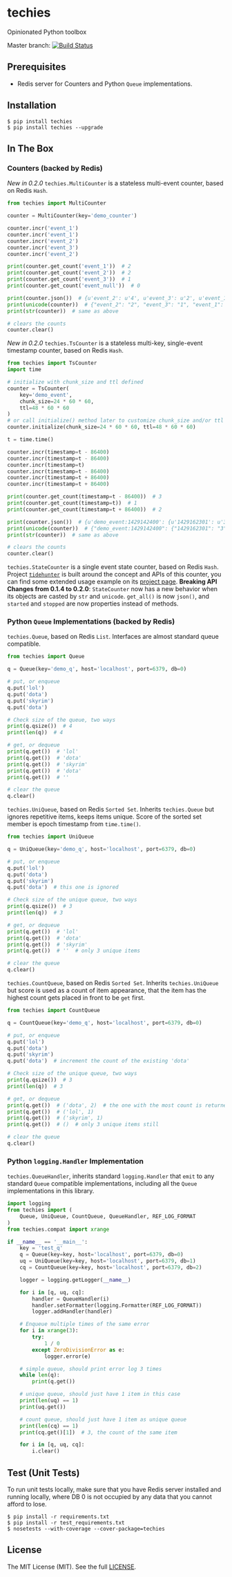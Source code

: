 # techies

Opinionated Python toolbox

Master branch: [![Build Status](https://travis-ci.org/woozyking/techies.png?branch=master)](https://travis-ci.org/woozyking/techies)

## Prerequisites

* Redis server for Counters and Python `Queue` implementations.

## Installation

```
$ pip install techies
$ pip install techies --upgrade
```

## In The Box

### Counters (backed by Redis)

_New in 0.2.0_ `techies.MultiCounter` is a stateless multi-event counter, based on Redis `Hash`.

```python
from techies import MultiCounter

counter = MultiCounter(key='demo_counter')

counter.incr('event_1')
counter.incr('event_1')
counter.incr('event_2')
counter.incr('event_3')
counter.incr('event_2')

print(counter.get_count('event_1'))  # 2
print(counter.get_count('event_2'))  # 2
print(counter.get_count('event_3'))  # 1
print(counter.get_count('event_null'))  # 0

print(counter.json())  # {u'event_2': u'4', u'event_3': u'2', u'event_1': u'4'}
print(unicode(counter))  # {"event_2": "2", "event_3": "1", "event_1": "2"}
print(str(counter))  # same as above

# clears the counts
counter.clear()
```

_New in 0.2.0_ `techies.TsCounter` is a stateless multi-key, single-event timestamp counter, based on Redis `Hash`.

```python
from techies import TsCounter
import time

# initialize with chunk_size and ttl defined
counter = TsCounter(
    key='demo_event',
    chunk_size=24 * 60 * 60,
    ttl=48 * 60 * 60
)
# or call initialize() method later to customize chunk_size and/or ttl
counter.initialize(chunk_size=24 * 60 * 60, ttl=48 * 60 * 60)

t = time.time()

counter.incr(timestamp=t - 86400)
counter.incr(timestamp=t - 86400)
counter.incr(timestamp=t)
counter.incr(timestamp=t - 86400)
counter.incr(timestamp=t + 86400)
counter.incr(timestamp=t + 86400)

print(counter.get_count(timestamp=t - 86400))  # 3
print(counter.get_count(timestamp=t))  # 1
print(counter.get_count(timestamp=t + 86400))  # 2

print(counter.json())  # {u'demo_event:1429142400': {u'1429162301': u'3'}, u'demo_event:1429228800': {u'1429248701': u'1'}, u'demo_event:1429315200': {u'1429335101': u'2'}}
print(unicode(counter))  # {"demo_event:1429142400": {"1429162301": "3"}, "demo_event:1429228800": {"1429248701": "1"}, "demo_event:1429315200": {"1429335101": "2"}}
print(str(counter))  # same as above

# clears the counts
counter.clear()
```

`techies.StateCounter` is a single event state counter, based on Redis `Hash`. Project [`tidehunter`](https://github.com/woozyking/tidehunter) is built around the concept and APIs of this counter, you can find some extended usage example on its [project page](https://github.com/woozyking/tidehunter). __Breaking API Changes from 0.1.4 to 0.2.0__: `StateCounter` now has a new behavior when its objects are casted by `str` and `unicode`. `get_all()` is now `json()`, and `started` and `stopped` are now properties instead of methods.


### Python `Queue` Implementations (backed by Redis)

`techies.Queue`, based on Redis `List`. Interfaces are almost standard queue compatible.

```python
from techies import Queue

q = Queue(key='demo_q', host='localhost', port=6379, db=0)

# put, or enqueue
q.put('lol')
q.put('dota')
q.put('skyrim')
q.put('dota')

# Check size of the queue, two ways
print(q.qsize())  # 4
print(len(q))  # 4

# get, or dequeue
print(q.get())  # 'lol'
print(q.get())  # 'dota'
print(q.get())  # 'skyrim'
print(q.get())  # 'dota'
print(q.get())  # ''

# clear the queue
q.clear()
```

`techies.UniQueue`, based on Redis `Sorted Set`. Inherits `techies.Queue` but ignores repetitive items, keeps items unique. Score of the sorted set member is epoch timestamp from `time.time()`.

```python
from techies import UniQueue

q = UniQueue(key='demo_q', host='localhost', port=6379, db=0)

# put, or enqueue
q.put('lol')
q.put('dota')
q.put('skyrim')
q.put('dota')  # this one is ignored

# Check size of the unique queue, two ways
print(q.qsize())  # 3
print(len(q))  # 3

# get, or dequeue
print(q.get())  # 'lol'
print(q.get())  # 'dota'
print(q.get())  # 'skyrim'
print(q.get())  # ''  # only 3 unique items

# clear the queue
q.clear()
```

`techies.CountQueue`, based on Redis `Sorted Set`. Inherits `techies.UniQueue` but score is used as a count of item appearance, that the item has the highest count gets placed in front to be `get` first.

```python
from techies import CountQueue

q = CountQueue(key='demo_q', host='localhost', port=6379, db=0)

# put, or enqueue
q.put('lol')
q.put('dota')
q.put('skyrim')
q.put('dota')  # increment the count of the existing 'dota'

# Check size of the unique queue, two ways
print(q.qsize())  # 3
print(len(q))  # 3

# get, or dequeue
print(q.get())  # ('dota', 2)  # the one with the most count is returned first
print(q.get())  # ('lol', 1)
print(q.get())  # ('skyrim', 1)
print(q.get())  # ()  # only 3 unique items still

# clear the queue
q.clear()
```

### Python `logging.Handler` Implementation

`techies.QueueHandler`, inherits standard `logging.Handler` that `emit` to any standard `Queue` compatible implementations, including all the `Queue` implementations in this library.

```python
import logging
from techies import (
    Queue, UniQueue, CountQueue, QueueHandler, REF_LOG_FORMAT
)
from techies.compat import xrange

if __name__ == '__main__':
    key = 'test_q'
    q = Queue(key=key, host='localhost', port=6379, db=0)
    uq = UniQueue(key=key, host='localhost', port=6379, db=1)
    cq = CountQueue(key=key, host='localhost', port=6379, db=2)

    logger = logging.getLogger(__name__)

    for i in [q, uq, cq]:
        handler = QueueHandler(i)
        handler.setFormatter(logging.Formatter(REF_LOG_FORMAT))
        logger.addHandler(handler)

    # Enqueue multiple times of the same error
    for i in xrange(3):
        try:
            1 / 0
        except ZeroDivisionError as e:
            logger.error(e)

    # simple queue, should print error log 3 times
    while len(q):
        print(q.get())

    # unique queue, should just have 1 item in this case
    print(len(uq) == 1)
    print(uq.get())

    # count queue, should just have 1 item as unique queue
    print(len(cq) == 1)
    print(cq.get()[1])  # 3, the count of the same item

    for i in [q, uq, cq]:
        i.clear()
```

## Test (Unit Tests)

To run unit tests locally, make sure that you have Redis server installed and running locally, where DB 0 is not occupied by any data that you cannot afford to lose.

```
$ pip install -r requirements.txt
$ pip install -r test_requirements.txt
$ nosetests --with-coverage --cover-package=techies
```

## License

The MIT License (MIT). See the full [LICENSE](https://github.com/woozyking/techies/blob/master/LICENSE).
